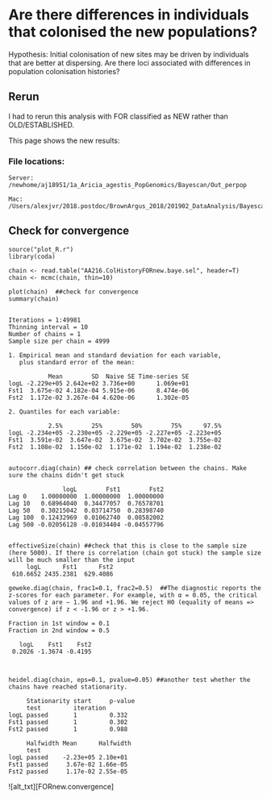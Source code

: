 # Are there differences in individuals that colonised the new populations? 

Hypothesis: Initial colonisation of new sites may be driven by individuals that are better at dispersing. Are there loci associated with differences in population colonisation histories? 

## Rerun

I had to rerun this analysis with FOR classified as NEW rather than OLD/ESTABLISHED. 

This page shows the new results: 

### File locations: 

```
Server: 
/newhome/aj18951/1a_Aricia_agestis_PopGenomics/Bayescan/Out_perpop

Mac:
/Users/alexjvr/2018.postdoc/BrownArgus_2018/201902_DataAnalysis/Bayescan/ColHistory_FORnew_out
```


## Check for convergence

```
source("plot_R.r")
library(coda)

chain <- read.table("AA216.ColHistoryFORnew.baye.sel", header=T)
chain <- mcmc(chain, thin=10)

plot(chain)  ##check for convergence
summary(chain)


Iterations = 1:49981
Thinning interval = 10 
Number of chains = 1 
Sample size per chain = 4999 

1. Empirical mean and standard deviation for each variable,
   plus standard error of the mean:

           Mean        SD  Naive SE Time-series SE
logL -2.229e+05 2.642e+02 3.736e+00      1.069e+01
Fst1  3.675e-02 4.182e-04 5.915e-06      8.474e-06
Fst2  1.172e-02 3.267e-04 4.620e-06      1.302e-05

2. Quantiles for each variable:

           2.5%        25%        50%        75%      97.5%
logL -2.234e+05 -2.230e+05 -2.229e+05 -2.227e+05 -2.223e+05
Fst1  3.591e-02  3.647e-02  3.675e-02  3.702e-02  3.755e-02
Fst2  1.108e-02  1.150e-02  1.171e-02  1.194e-02  1.238e-02


autocorr.diag(chain) ## check correlation between the chains. Make sure the chains didn't get stuck

               logL        Fst1        Fst2
Lag 0    1.00000000  1.00000000  1.00000000
Lag 10   0.68964040  0.34477057  0.76578701
Lag 50   0.30215042  0.03714750  0.28398740
Lag 100  0.12432969  0.01062740  0.08582002
Lag 500 -0.02056128 -0.01034404 -0.04557796


effectiveSize(chain) ##check that this is close to the sample size (here 5000). If there is correlation (chain got stuck) the sample size will be much smaller than the input
     logL      Fst1      Fst2 
 610.6652 2435.2381  629.4086 

geweke.diag(chain, frac1=0.1, frac2=0.5)  ##The diagnostic reports the z-scores for each parameter. For example, with α = 0.05, the critical values of z are – 1.96 and +1.96. We reject H0 (equality of means => convergence) if z < -1.96 or z > +1.96.

Fraction in 1st window = 0.1
Fraction in 2nd window = 0.5 

   logL    Fst1    Fst2 
 0.2026 -1.3674 -0.4195
 
 

heidel.diag(chain, eps=0.1, pvalue=0.05) ##another test whether the chains have reached stationarity. 

     Stationarity start     p-value
     test         iteration        
logL passed       1         0.332  
Fst1 passed       1         0.302  
Fst2 passed       1         0.988  
                                  
     Halfwidth Mean      Halfwidth
     test                         
logL passed    -2.23e+05 2.10e+01 
Fst1 passed     3.67e-02 1.66e-05 
Fst2 passed     1.17e-02 2.55e-05 

```

![alt_txt][FORnew.convergence]

[FORnew_convergence]:https://user-images.githubusercontent.com/12142475/85390002-1a2e5580-b540-11ea-9565-b4a46927a7be.png






